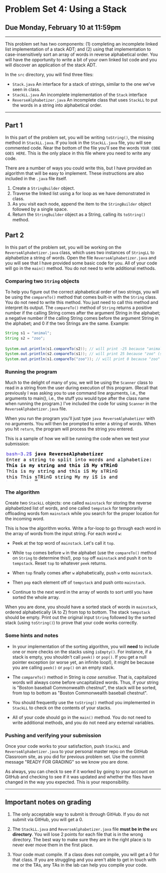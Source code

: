 # Problem Set 4: Using a Stack
## Due Monday, February 10 at 11:59pm

---

This problem set has two components: (1) completing an incomplete linked list implementation of a stack ADT; and (2) using that implementation to case-insensitively sort an array of words in reverse alphabetical order. You will have the opportunity to write a bit of your own linked list code and you will discover an application of the stack ADT.

In the `src` directory, you will find three files:

* `Stack.java` An interface for a stack of strings, similar to the one we've seen in class.
* `StackLL.java` An incomplete implementation of the `Stack` interface
* `ReverseAlphabetizer.java` An incomplete class that uses `StackLL` to put the words in a string into alphabetical order.

---

## Part 1
In this part of the problem set, you will be writing `toString()`, the missing method in `StackLL.java`. If you look in the   `StackLL.java` file, you will see commented code. Near the bottom of the file you'll see the words `YOUR CODE GOES HERE`. This is the only place in this file where you need to write any code. 

There are a number of ways you could write this, but I have provided an algorithm that will be easy to implement. These instructions are also included in the `.java` file itself.

1. Create a `StringBuilder` object.
2. Traverse the linked list using a for loop as we have demonstrated in class.
3. As you visit each node, append the item to the `StringBuilder` object followed by a single space.
4. Return the `StringBuilder` object as a String, calling its `toString()` method.

## Part 2
In this part of the problem set, you will be working on the `ReverseAlphabetizer.java` class, which uses two instances of `StringLL` to alphabetize a string of words. Open the file `ReverseAlphabetizer.java` and you will see that I have provided some basic code for you. All of your code will go in the `main()` method. You do not need to write additional methods.

### Comparing two `String` objects
To help you figure out the correct alphabetical order of two strings, you will be using the `compareTo()` method that comes built-in with the `String` class. You do not need to write this method. You just need to call this method and interpret its output. The `compareTo()` method of `String` returns a positive number if the calling String comes after the argument String in the alphabet; a negative number if the calling String comes before the argument String in the alphabet; and 0 if the two Strings are the same. Example:

```java
String s1 = "animal";
String s2 = "zoo";

System.out.println(s1.compareTo(s2)); // will print -25 because "animal" (s1) comes before "zoo" (s2)
System.out.println(s2.compareTo(s1)); // will print 25 because "zoo" (s2) comes after "animal" (s1)
System.out.println(s1.compareTo("zoo")); // will print 0 because "zoo" (s1) is the same as "zoo"
 ```

### Running the program
Much to the delight of many of you, we will be using the  `Scanner` class to read in a string from the user during execution of this program. (Recall that previously I was asking you to use command line arguments, i.e., the arguments to main(), i.e., the stuff you would type after the class name when running the program.) I've included the code for using `Scanner` in the `ReverseAlphabetizer.java` file. 

When you run the program you'll just type `java ReverseAlphabetizer` with no arguments. You will then be prompted to enter a string of words. When you hit `return`, the program will process the string you entered.

This is a sample of how we will be running the code when we test your submission:

<img src="output.png" width="600"  />


### The algorithm
Create two `StackLL` objects: one called `mainstack` for storing the reverse alphabetized list of words, and one called `tempstack` for temporarily offloading words fom `mainstack` while you search for the proper location for the incoming word.

This is how the algorithm works. Write a for-loop to go through each word in the array of words from the input string. For each word `w`:

* Peek at the top word of `mainstack`. Let's call it `top`. 

* While `top` comes before `w` in the alphabet (use the `compareTo()` method on `String` to determine this!), pop `top` off `mainstack` and push it on to `tempstack`. Reset `top` to whatever `peek` returns.

* When `top` finally comes after `w` alphabetically, push `w` onto `mainstack`.

* Then `pop` each element off of `tempstack` and push onto `mainstack`.

* Continue to the next word in the array of words to sort until you have sorted the whole array.

When you are done, you should have a sorted stack of words in `mainstack`, ordered alphabetically (A to Z) from top to bottom. The stack `tempstack` should be empty. Print out the original input `String` followed by the sorted stack (using `toString()`) to prove that your code works correctly.


### Some hints and notes

* In your implementation of the sorting algorithm, you will **need** to include one or more checks on the stacks using `isEmpty()`. For instance, if a stack is empty, you shouldn't call `peek()` or `pop()`. If you get a null pointer exception (or worse yet, an infinite loop!), it might be because you are calling `peek()` or `pop()` on an empty stack.

* The `compareTo()` method in String is *case sensitive*. That is, capitalized words will always come before uncapitalized words. Thus, if your string is "Boston baseball Commonwealth chestnut", the stack will be sorted, from top to bottom as "Boston Commonwealth baseball chestnut".

* You should frequently use the `toString()` method you implemented in `StackLL` to check on the contents of your stacks.

* All of your code should go in the `main()` method. You do not need to write additional methods, and you do not need any external variables.

### Pushing and verifying your submission

Once your code works to your satisfaction, push `StackLL` and `ReverseAlphabetizer.java` to your personal master repo on the GitHub Classroom site, as you did for previous problem set. Use the commit message "READY FOR GRADING" so we know you are done. 

As always, you can check to see if it worked by going to your account on GitHub and checking to see if it was updated and whether the files have changed in the way you expected. This is your responsibility.

---

## Important notes on grading

1. The only acceptable way to submit is through GitHub. If you do not submit via GitHub, you will get a 0.

2. The `StackLL.java` and `ReverseAlphabetizer.java` file **must be in the `src` directory**. You will lose 2 points for each file that is in the wrong directory. The best way to make sure they are in the right place is to never ever move them in the first place.

3. Your code must compile. If a class does not compile, you will get a 0 for that class. If you are struggling and you aren't able to get in touch with me or the TAs, any TAs in the lab can help you compile your code.


